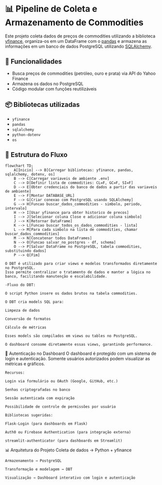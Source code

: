 # 📊 Pipeline de Coleta e Armazenamento de Commodities

Este projeto coleta dados de preços de commodities utilizando a biblioteca [yfinance](https://pypi.org/project/yfinance/), organiza-os em um DataFrame com o [pandas](https://pandas.pydata.org/) e armazena as informações em um banco de dados PostgreSQL utilizando [SQLAlchemy](https://www.sqlalchemy.org/).

## 🚀 Funcionalidades
- Busca preços de commodities (petróleo, ouro e prata) via API do Yahoo Finance
- Armazena os dados no PostgreSQL
- Código modular com funções reutilizáveis

## 📦 Bibliotecas utilizadas
- `yfinance`
- `pandas`
- `sqlalchemy`
- `python-dotenv`
- `os`

## 📂 Estrutura do Fluxo

```mermaid
flowchart TD;
    A[Inicio] --> B[Carregar bibliotecas: yfinance, pandas, sqlalchemy, dotenv, os]
    B --> C[Carregar variaveis de ambiente .env]
    C --> D[Definir lista de commodities: CL=F, GC=F, SI=F]
    D --> E[Obter credenciais do banco de dados a partir das variaveis de ambiente]
    E --> F[Montar DATABASE_URL]
    F --> G[Criar conexao com PostgreSQL usando SQLAlchemy]
    G --> H[Funcao buscar_dados_commodities - simbolo, periodo, intervalo]
    H --> I[Usar yfinance para obter historico de precos]
    I --> J[Selecionar coluna Close e adicionar coluna simbolo]
    J --> K[Retornar DataFrame]
    K --> L[Funcao buscar_todos_os_dados_commodities - lista]
    L --> M[Para cada simbolo na lista de commodities, chamar buscar_dados_commodities]
    M --> N[Concatenar todos DataFrames]
    N --> O[Funcao salvar_no_postgres - df, schema]
    O --> P[Salvar DataFrame no PostgreSQL, tabela commodities, substituindo dados]
    P --> Q[Fim]

```

    O DBT é utilizado para criar views e modelos transformados diretamente no PostgreSQL.
    Isso permite centralizar o tratamento de dados e manter a lógica no banco, facilitando manutenção e escalabilidade.

    -Fluxo do DBT:

    O script Python insere os dados brutos na tabela commodities.

    O DBT cria models SQL para:

    Limpeza de dados

    Conversão de formatos

    Cálculo de métricas

    Esses models são compilados em views ou tables no PostgreSQL.

    O dashboard consome diretamente essas views, garantindo performance.


🔐 Autenticação no Dashboard
    O dashboard é protegido com um sistema de login e autenticação.
    Somente usuários autorizados podem visualizar as métricas e gráficos.

    Recursos:

    Login via formulário ou OAuth (Google, GitHub, etc.)

    Senhas criptografadas no banco

    Sessão autenticada com expiração

    Possibilidade de controle de permissões por usuário

    Bibliotecas sugeridas:

    Flask-Login (para dashboards em Flask)

    Auth0 ou Firebase Authentication (para integração externa)

    streamlit-authenticator (para dashboards em Streamlit)

📊 Arquitetura do Projeto
    Coleta de dados → Python + yfinance

    Armazenamento → PostgreSQL

    Transformação e modelagem → DBT

    Visualização → Dashboard interativo com login e autenticação


